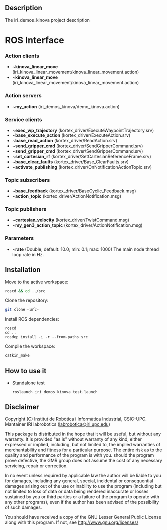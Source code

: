## Description

The iri_demos_kinova project description

# ROS Interface
### Action clients
  - ~**kinova_linear_move** (iri_kinova_linear_movement/kinova_linear_movement.action)
  - ~**kinova_linear_move** (iri_kinova_linear_movement/kinova_linear_movement.action)
### Action servers
  - ~**my_action** (iri_demos_kinova/demo_kinova.action)
### Service clients
  - ~**exec_wp_trajectory** (kortex_driver/ExecuteWaypointTrajectory.srv)
  - ~**base_execute_action** (kortex_driver/ExecuteAction.srv)
  - ~**base_read_action** (kortex_driver/ReadAction.srv)
  - ~**send_gripper_cmd** (kortex_driver/SendGripperCommand.srv)
  - ~**send_gripper_cmd** (kortex_driver/SendGripperCommand.srv)
  - ~**set_cartesian_rf** (kortex_driver/SetCartesianReferenceFrame.srv)
  - ~**base_clear_faults** (kortex_driver/Base_ClearFaults.srv)
  - ~**activate_publishing** (kortex_driver/OnNotificationActionTopic.srv)
### Topic subscribers
  - ~**base_feedback** (kortex_driver/BaseCyclic_Feedback.msg)
  - ~**action_topic** (kortex_driver/ActionNotification.msg)
### Topic publishers
  - ~**cartesian_velocity** (kortex_driver/TwistCommand.msg)
  - ~**my_gen3_action_topic** (kortex_driver/ActionNotification.msg)

### Parameters
- ~**rate** (Double; default: 10.0; min: 0.1; max: 1000) The main node thread loop rate in Hz. 

## Installation

Move to the active workspace:
```bash
roscd && cd ../src
```
Clone the repository: 
```bash
git clone <url>
```
Install ROS dependencies:
```
roscd
cd ..
rosdep install -i -r --from-paths src
```
Compile the workspace:
```
catkin_make
```

## How to use it

- Standalone test

  `roslaunch iri_demos_kinova test.launch`

## Disclaimer  

Copyright (C) Institut de Robòtica i Informàtica Industrial, CSIC-UPC.
Mantainer IRI labrobotics (labrobotica@iri.upc.edu)

This package is distributed in the hope that it will be useful, but without any warranty. It is provided "as is" without warranty of any kind, either expressed or implied, including, but not limited to, the implied warranties of merchantability and fitness for a particular purpose. The entire risk as to the quality and performance of the program is with you. should the program prove defective, the GMR group does not assume the cost of any necessary servicing, repair  or correction.

In no event unless required by applicable law the author will be liable to you for damages, including any general, special, incidental or consequential damages arising out of the use or inability to use the program (including but not limited to loss of data or data being rendered inaccurate or losses sustained by you or third parties or a failure of the program to operate with any other programs), even if the author has been advised of the possibility of such damages.

You should have received a copy of the GNU Lesser General Public License along with this program. If not, see <http://www.gnu.org/licenses/>